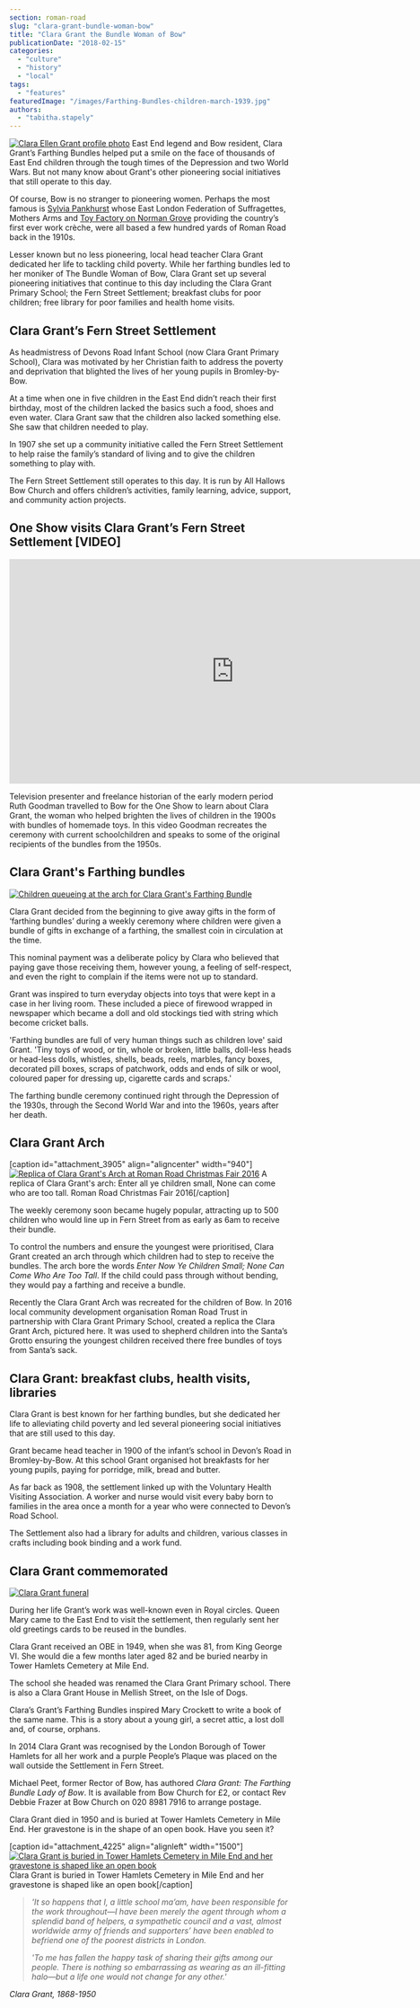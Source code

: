 ```yaml
---
section: roman-road
slug: "clara-grant-bundle-woman-bow"
title: "Clara Grant the Bundle Woman of Bow"
publicationDate: "2018-02-15"
categories: 
  - "culture"
  - "history"
  - "local"
tags: 
  - "features"
featuredImage: "/images/Farthing-Bundles-children-march-1939.jpg"
authors: 
  - "tabitha.stapely"
---
```


[![Clara Ellen Grant profile photo](/images/Clara-Ellen-Grant-232x300.jpg)](https://romanroadlondon.com/wp-content/uploads/2018/02/Clara-Ellen-Grant.jpg) East End legend and Bow resident, Clara Grant’s Farthing Bundles helped put a smile on the face of thousands of East End children through the tough times of the Depression and two World Wars. But not many know about Grant's other pioneering social initiatives that still operate to this day.

Of course, Bow is no stranger to pioneering women. Perhaps the most famous is [Sylvia Pankhurst](https://romanroadlondon.com/bows-suffragette-secrets-sylvia-pankhurst-east-end-suffrage/) whose East London Federation of Suffragettes, Mothers Arms and [Toy Factory on Norman Grove](https://romanroadlondon.com/home-birth-pioneer-claire-davis-breastfeeding-living-pankhurst-house/) providing the country’s first ever work crèche, were all based a few hundred yards of Roman Road back in the 1910s.

Lesser known but no less pioneering, local head teacher Clara Grant dedicated her life to tackling child poverty. While her farthing bundles led to her moniker of The Bundle Woman of Bow, Clara Grant set up several pioneering initiatives that continue to this day including the Clara Grant Primary School; the Fern Street Settlement; breakfast clubs for poor children; free library for poor families and health home visits.

## Clara Grant’s Fern Street Settlement

As headmistress of Devons Road Infant School (now Clara Grant Primary School), Clara was motivated by her Christian faith to address the poverty and deprivation that blighted the lives of her young pupils in Bromley-by-Bow.

At a time when one in five children in the East End didn’t reach their first birthday, most of the children lacked the basics such a food, shoes and even water. Clara Grant saw that the children also lacked something else. She saw that children needed to play.

In 1907 she set up a community initiative called the Fern Street Settlement to help raise the family’s standard of living and to give the children something to play with.

The Fern Street Settlement still operates to this day. It is run by All Hallows Bow Church and offers children’s activities, family learning, advice, support, and community action projects.

## One Show visits Clara Grant’s Fern Street Settlement \[VIDEO\]

<iframe src="https://www.youtube.com/embed/XwpYQEtAkr8?rel=0" width="800" height="400" frameborder="0" allowfullscreen="allowfullscreen"><span data-mce-type="bookmark" style="display: inline-block; width: 0px; overflow: hidden; line-height: 0;" class="mce_SELRES_start">﻿</span><span data-mce-type="bookmark" style="display: inline-block; width: 0px; overflow: hidden; line-height: 0;" class="mce_SELRES_start">﻿</span><span data-mce-type="bookmark" style="display: inline-block; width: 0px; overflow: hidden; line-height: 0;" class="mce_SELRES_start">﻿</span></iframe>

  
Television presenter and freelance historian of the early modern period Ruth Goodman travelled to Bow for the One Show to learn about Clara Grant, the woman who helped brighten the lives of children in the 1900s with bundles of homemade toys. In this video Goodman recreates the ceremony with current schoolchildren and speaks to some of the original recipients of the bundles from the 1950s.

## Clara Grant's Farthing bundles

[![Children queueing at the arch for Clara Grant's Farthing Bundle](/images/Clara-Grant-queues-farthing-bundles-300x177.jpg)](https://romanroadlondon.com/wp-content/uploads/2018/02/Clara-Grant-queues-farthing-bundles.jpg)

Clara Grant decided from the beginning to give away gifts in the form of ‘farthing bundles’ during a weekly ceremony where children were given a bundle of gifts in exchange of a farthing, the smallest coin in circulation at the time.

This nominal payment was a deliberate policy by Clara who believed that paying gave those receiving them, however young, a feeling of self-respect, and even the right to complain if the items were not up to standard.

Grant was inspired to turn everyday objects into toys that were kept in a case in her living room. These included a piece of firewood wrapped in newspaper which became a doll and old stockings tied with string which become cricket balls.

'Farthing bundles are full of very human things such as children love' said Grant. 'Tiny toys of wood, or tin, whole or broken, little balls, doll-less heads or head-less dolls, whistles, shells, beads, reels, marbles, fancy boxes, decorated pill boxes, scraps of patchwork, odds and ends of silk or wool, coloured paper for dressing up, cigarette cards and scraps.'

The farthing bundle ceremony continued right through the Depression of the 1930s, through the Second World War and into the 1960s, years after her death.

## Clara Grant Arch

\[caption id="attachment\_3905" align="aligncenter" width="940"\][![Replica of Clara Grant's Arch at Roman Road Christmas Fair 2016](/images/Roman_Road_Christmas_Fair_2016_175-1024x683.jpg)](https://romanroadlondon.com/wp-content/uploads/2016/12/Roman_Road_Christmas_Fair_2016_175.jpg) A replica of Clara Grant's arch: Enter all ye children small, None can come who are too tall. Roman Road Christmas Fair 2016\[/caption\]

The weekly ceremony soon became hugely popular, attracting up to 500 children who would line up in Fern Street from as early as 6am to receive their bundle.

To control the numbers and ensure the youngest were prioritised, Clara Grant created an arch through which children had to step to receive the bundles. The arch bore the words _Enter Now Ye Children Small; None Can Come Who Are Too Tall_. If the child could pass through without bending, they would pay a farthing and receive a bundle.

Recently the Clara Grant Arch was recreated for the children of Bow. In 2016 local community development organisation Roman Road Trust in partnership with Clara Grant Primary School, created a replica the Clara Grant Arch, pictured here. It was used to shepherd children into the Santa’s Grotto ensuring the youngest children received there free bundles of toys from Santa’s sack.

## Clara Grant: breakfast clubs, health visits, libraries

Clara Grant is best known for her farthing bundles, but she dedicated her life to alleviating child poverty and led several pioneering social initiatives that are still used to this day.

Grant became head teacher in 1900 of the infant’s school in Devon’s Road in Bromley-by-Bow. At this school Grant organised hot breakfasts for her young pupils, paying for porridge, milk, bread and butter.

As far back as 1908, the settlement linked up with the Voluntary Health Visiting Association. A worker and nurse would visit every baby born to families in the area once a month for a year who were connected to Devon’s Road School.

The Settlement also had a library for adults and children, various classes in crafts including book binding and a work fund.

## Clara Grant commemorated

[![Clara Grant funeral](/images/Clara-Grant-Bow-Funeral-300x277.jpg "The funeral of Clara Grant, Bundle Women of Bow, who set up the Fern Street Settlement")](https://romanroadlondon.com/wp-content/uploads/2018/02/Clara-Grant-Bow-Funeral.jpg)

During her life Grant’s work was well-known even in Royal circles. Queen Mary came to the East End to visit the settlement, then regularly sent her old greetings cards to be reused in the bundles.

Clara Grant received an OBE in 1949, when she was 81, from King George VI. She would die a few months later aged 82 and be buried nearby in Tower Hamlets Cemetery at Mile End.

The school she headed was renamed the Clara Grant Primary school. There is also a Clara Grant House in Mellish Street, on the Isle of Dogs.

Clara’s Grant’s Farthing Bundles inspired Mary Crockett to write a book of the same name. This is a story about a young girl, a secret attic, a lost doll and, of course, orphans.

In 2014 Clara Grant was recognised by the London Borough of Tower Hamlets for all her work and a purple People’s Plaque was placed on the wall outside the Settlement in Fern Street.

Michael Peet, former Rector of Bow, has authored _Clara Grant: The Farthing Bundle Lady of Bow_. It is available from Bow Church for £2, or contact Rev Debbie Frazer at Bow Church on 020 8981 7916 to arrange postage.

Clara Grant died in 1950 and is buried at Tower Hamlets Cemetery in Mile End. Her gravestone is in the shape of an open book. Have you seen it?

\[caption id="attachment\_4225" align="alignleft" width="1500"\][![Clara Grant is buried in Tower Hamlets Cemetery in Mile End and her gravestone is shaped like an open book](/images/Clara-Grant-grave-1500px.jpg)](https://romanroadlondon.com/wp-content/uploads/2018/02/Clara-Grant-grave-1500px.jpg) Clara Grant is buried in Tower Hamlets Cemetery in Mile End and her gravestone is shaped like an open book\[/caption\]

> _'It so happens that I, a little school ma’am, have been responsible for the work throughout—I have been merely the agent through whom a splendid band of helpers, a sympathetic council and a vast, almost worldwide army of friends and supporters’ have been enabled to befriend one of the poorest districts in London._
> 
> _'To me has fallen the happy task of sharing their gifts among our people. There is nothing so embarrassing as wearing as an ill-fitting halo—but a life one would not change for any other.'_

_Clara Grant, 1868-1950_


